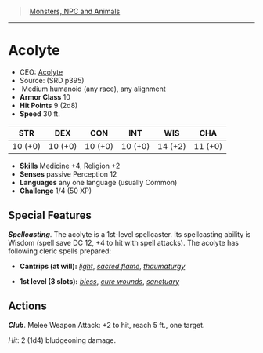 ﻿---
!MonsterItem
Family: MonsterVO
Type: humanoid (any race)
Size: Medium
Alignment: any alignment
ArmorClass: 10
HitPoints: 9 (2d8)
Speed: 30 ft.
Strength: 10 (+0)
Dexterity: 10 (+0)
Constitution: 10 (+0)
Intelligence: 10 (+0)
Wisdom: 14 (+2)
Charisma: 11 (+0)
Skills: Medicine +4, Religion +2
Senses: passive Perception 12
Languages: any one language (usually Common)
Challenge: 1/4 (50 XP)
Id: monsters_vo.md#acolyte
ParentLink: monsters_vo.md#monsters-npc-and-animals
Name: Acolyte
ParentName: Monsters, NPC and Animals
NameLevel: 1
AltName: '[Acolyte](hd_monsters_acolyte.md)'
Source: (SRD p395)
Attributes:
  Name: Acolyte
  Markdown: >+
    # <!--Name-->Acolyte<!--/Name-->


    - CEO: <!--AltName-->[Acolyte](hd_monsters_acolyte.md)<!--/AltName-->

    - Source: <!--Source-->(SRD p395)<!--/Source-->

    -  <!--Size-->Medium<!--/Size--> <!--Type-->humanoid (any race)<!--/Type-->, <!--Alignment-->any alignment<!--/Alignment-->

    - **Armor Class** <!--ArmorClass-->10<!--/ArmorClass-->

    - **Hit Points** <!--HitPoints-->9 (2d8)<!--/HitPoints-->

    - **Speed** <!--Speed-->30 ft.<!--/Speed-->


    |STR|DEX|CON|INT|WIS|CHA|

    |---|---|---|---|---|---|

    |<!--Strength-->10 (+0)<!--/Strength-->|<!--Dexterity-->10 (+0)<!--/Dexterity-->|<!--Constitution-->10 (+0)<!--/Constitution-->|<!--Intelligence-->10 (+0)<!--/Intelligence-->|<!--Wisdom-->14 (+2)<!--/Wisdom-->|<!--Charisma-->11 (+0)<!--/Charisma-->|


    - **Skills** <!--Skills-->Medicine +4, Religion +2<!--/Skills-->

    - **Senses** <!--Senses-->passive Perception 12<!--/Senses-->

    - **Languages** <!--Languages-->any one language (usually Common)<!--/Languages-->

    - **Challenge** <!--Challenge-->1/4 (50 XP)<!--/Challenge-->


    ## Special Features


    **_Spellcasting_**. The acolyte is a 1st-level spellcaster. Its spellcasting ability is Wisdom (spell save DC 12, +4 to hit with spell attacks). The acolyte has following cleric spells prepared:


    * **Cantrips (at will):** _[light](srd_spells_light.md)_, _[sacred flame](srd_spells_sacred_flame.md)_, _[thaumaturgy](srd_spells_thaumaturgy.md)_


    * **1st level (3 slots):** _[bless](srd_spells_bless.md)_, _[cure wounds](srd_spells_cure_wounds.md)_, _[sanctuary](srd_spells_sanctuary.md)_


    ## Actions


    **_Club_**. Melee Weapon Attack: +2 to hit, reach 5 ft., one target.


    _Hit_: 2 (1d4) bludgeoning damage.

  AltName: '[Acolyte](hd_monsters_acolyte.md)'
  Source: (SRD p395)
  Size: Medium
  Type: humanoid (any race)
  Alignment: any alignment
  ArmorClass: 10
  HitPoints: 9 (2d8)
  Speed: 30 ft.
  Strength: 10 (+0)
  Dexterity: 10 (+0)
  Constitution: 10 (+0)
  Intelligence: 10 (+0)
  Wisdom: 14 (+2)
  Charisma: 11 (+0)
  Skills: Medicine +4, Religion +2
  Senses: passive Perception 12
  Languages: any one language (usually Common)
  Challenge: 1/4 (50 XP)
AttributesDictionary: >+
  Name: Acolyte

  Markdown: >+

    # <!--Name-->Acolyte<!--/Name-->





    - CEO: <!--AltName-->[Acolyte](hd_monsters_acolyte.md)<!--/AltName-->



    - Source: <!--Source-->(SRD p395)<!--/Source-->



    -  <!--Size-->Medium<!--/Size--> <!--Type-->humanoid (any race)<!--/Type-->, <!--Alignment-->any alignment<!--/Alignment-->



    - **Armor Class** <!--ArmorClass-->10<!--/ArmorClass-->



    - **Hit Points** <!--HitPoints-->9 (2d8)<!--/HitPoints-->



    - **Speed** <!--Speed-->30 ft.<!--/Speed-->





    |STR|DEX|CON|INT|WIS|CHA|



    |---|---|---|---|---|---|



    |<!--Strength-->10 (+0)<!--/Strength-->|<!--Dexterity-->10 (+0)<!--/Dexterity-->|<!--Constitution-->10 (+0)<!--/Constitution-->|<!--Intelligence-->10 (+0)<!--/Intelligence-->|<!--Wisdom-->14 (+2)<!--/Wisdom-->|<!--Charisma-->11 (+0)<!--/Charisma-->|





    - **Skills** <!--Skills-->Medicine +4, Religion +2<!--/Skills-->



    - **Senses** <!--Senses-->passive Perception 12<!--/Senses-->



    - **Languages** <!--Languages-->any one language (usually Common)<!--/Languages-->



    - **Challenge** <!--Challenge-->1/4 (50 XP)<!--/Challenge-->





    ## Special Features





    **_Spellcasting_**. The acolyte is a 1st-level spellcaster. Its spellcasting ability is Wisdom (spell save DC 12, +4 to hit with spell attacks). The acolyte has following cleric spells prepared:





    * **Cantrips (at will):** _[light](srd_spells_light.md)_, _[sacred flame](srd_spells_sacred_flame.md)_, _[thaumaturgy](srd_spells_thaumaturgy.md)_





    * **1st level (3 slots):** _[bless](srd_spells_bless.md)_, _[cure wounds](srd_spells_cure_wounds.md)_, _[sanctuary](srd_spells_sanctuary.md)_





    ## Actions





    **_Club_**. Melee Weapon Attack: +2 to hit, reach 5 ft., one target.





    _Hit_: 2 (1d4) bludgeoning damage.



  AltName: '[Acolyte](hd_monsters_acolyte.md)'

  Source: (SRD p395)

  Size: Medium

  Type: humanoid (any race)

  Alignment: any alignment

  ArmorClass: 10

  HitPoints: 9 (2d8)

  Speed: 30 ft.

  Strength: 10 (+0)

  Dexterity: 10 (+0)

  Constitution: 10 (+0)

  Intelligence: 10 (+0)

  Wisdom: 14 (+2)

  Charisma: 11 (+0)

  Skills: Medicine +4, Religion +2

  Senses: passive Perception 12

  Languages: any one language (usually Common)

  Challenge: 1/4 (50 XP)

---
> [Monsters, NPC and Animals](srd_monsters.md)

---

# Acolyte

- CEO: [Acolyte](hd_monsters_acolyte.md)
- Source: (SRD p395)
-  Medium humanoid (any race), any alignment
- **Armor Class** 10
- **Hit Points** 9 (2d8)
- **Speed** 30 ft.

|STR|DEX|CON|INT|WIS|CHA|
|---|---|---|---|---|---|
|10 (+0)|10 (+0)|10 (+0)|10 (+0)|14 (+2)|11 (+0)|

- **Skills** Medicine +4, Religion +2
- **Senses** passive Perception 12
- **Languages** any one language (usually Common)
- **Challenge** 1/4 (50 XP)

## Special Features

**_Spellcasting_**. The acolyte is a 1st-level spellcaster. Its spellcasting ability is Wisdom (spell save DC 12, +4 to hit with spell attacks). The acolyte has following cleric spells prepared:

* **Cantrips (at will):** _[light](srd_spells_light.md)_, _[sacred flame](srd_spells_sacred_flame.md)_, _[thaumaturgy](srd_spells_thaumaturgy.md)_

* **1st level (3 slots):** _[bless](srd_spells_bless.md)_, _[cure wounds](srd_spells_cure_wounds.md)_, _[sanctuary](srd_spells_sanctuary.md)_

## Actions

**_Club_**. Melee Weapon Attack: +2 to hit, reach 5 ft., one target.

_Hit_: 2 (1d4) bludgeoning damage.

